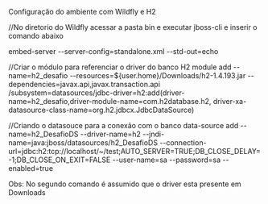 Configuração do ambiente com Wildfly e H2

//No diretorio do Wildfly acessar a pasta bin e executar jboss-cli e inserir o comando abaixo

embed-server --server-config=standalone.xml --std-out=echo

//Criar o módulo para referenciar o driver do banco H2
module add --name=h2_desafio --resources=${user.home}/Downloads/h2-1.4.193.jar --dependencies=javax.api,javax.transaction.api 
/subsystem=datasources/jdbc-driver=h2:add(driver-name=h2_desafio,driver-module-name=com.h2database.h2, driver-xa-datasource-class-name=org.h2.jdbcx.JdbcDataSource)

//Criando o datasouce para a conexão com o banco
data-source add --name=h2_DesafioDS  --driver-name=h2 --jndi-name=java:jboss/datasources/h2_DesafioDS  --connection-url=jdbc:h2:tcp://localhost/~/test;AUTO_SERVER=TRUE;DB_CLOSE_DELAY=-1;DB_CLOSE_ON_EXIT=FALSE --user-name=sa  --password=sa --enabled=true

Obs: No segundo comando é assumido que o driver esta presente em Downloads
